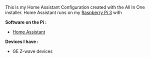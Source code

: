 This is my Home Assistant Configuration created with the All In One installer.  Home Assistant runs on my [Raspberry Pi 3](http://amzn.to/2e3DOBY) with 


**Software on the Pi :**
* [Home Assistant](https://home-assistant.io/) 

**Devices I have :**
* GE Z-wave devices